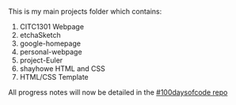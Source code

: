 This is my main projects folder which contains:

1. CITC1301 Webpage
2. etchaSketch
2. google-homepage
3. personal-webpage
3. project-Euler
4. shayhowe HTML and CSS
5. HTML/CSS Template

All progress notes will now be detailed in the [#100daysofcode repo](https://github.com/bflatt72/100-days-of-code/blob/master/log.md)

